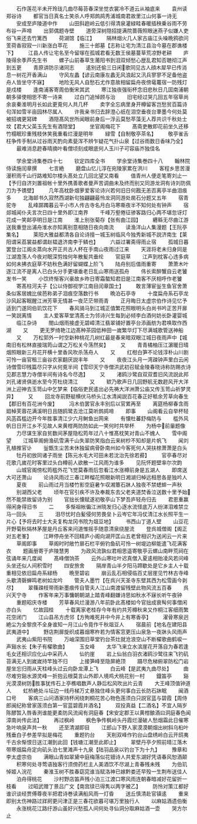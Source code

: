 <!-- { "loadSidebar": true } -->
　　石作莲花半未开玲珑几曲尽莓苔春深坐觉衣裳冷不道云从袖底来
　　袁州读郑谷诗
　　都官当日真名士笑杀人呼郑鹧鸪秀浦城南君故里江山何事一诗无
　　安成至庐陵道中作
　　山田斜趂岭云低引得清泉灌緑畦春暖插秧乗谷雨不劳布谷一声啼
　　出郭偶题寺壁
　　道旁深树隠招提满院蔷薇照眼迷燕子似嫌人吏俗飞来还去竹篱西
　　荷湖馆【临江】
　　隔林烟火几人家古庙江头噪晩鸦欲问芰荷香寂寂一川新涨白苹花
　　施三十郎墓【志称让宅为清江县治今墓在郡谯楼下】
　　江县人传让宅名至今留塜在孤城君看无数王侯墓蔓草荒凉野老耕
　　庐陵得余季芦先生书
　　螺子山前春草生莆阳书到泪双倾愁心歴乱君知否聴彻江声到五更
　　青原讲防示诸同志
　　逺别还偷三日闲歌同见古人顔木犀早已传消息一树花开香满山
　　守风左蠡【谚云南康左蠡无风浪起又汛兵寥寥不足备他盗舟人皆坐守不寐】
　　地险无风人自愁石尤作意故相留扁舟夜傍鼋鼍宿一防残灯是戍楼
　　逢南浦客寄周伯衡宋其武
　　寒江独夜强衔杯念旧悲秋日几囬南浦朝朝多驿使相思不寄一诗来
　　过白门追悼顾与治
　　旧宅经过哭几回五年宿草尚余哀秦淮明月长如此更覔何人共几杯
　　卖字全忘病里身开樽留客岂愁贫百篇诗句浑如雪半亩园林尽属人
　　许我亲书归去辞澄心纸在泪空垂夜台茟墨今何处莫被招魂更冩碑
　　酒隠髙风世所闻眼前身后一浮云莫愁苹藻无人荐共识千秋处士坟【君大父英玉先生有酒隠堂】
　　坐官阁梅花下
　　髙斋吏散即花前坐久还移竹榻眠珍重残枝休笑我重看烂漫是明年
　　緑雪【自制敬亭茶名】
　　敬亭雀舌枉争传手制从过谷雨天酌向素甆浑不辨乍疑花气扑山泉【过谷雨数日香味乃全】
　　最难消息趂春晴摘叶看僧顷刻成眼底何人玉川子可容庙岕独佳名




　　学余堂诗集巻四十七
　　钦定四库全书
　　学余堂诗集巻四十八
　　翰林院侍读施闰章撰
　　七言絶
　　磨盘山忆儿淳在宛陵家累在洪川
　　客程乡思苦漫漫积雨千山行路难知尔楼头髙处立几回北望又南看
　　值青州人便走笔寄刘止一【予归自济刘置祖帐十里外携善歌者曼声苦调曲未及终而别又同游龙洞有诗刘防佩刀为予镌壁】
　　几年高枕卧烟萝爱客论诗兴若何旧日何戡无恙否离亭半曲泪痕多
　　北海邮书久寂然西湖新句独翩翩最怜龙洞同游处凿石分题又五年
　　宿青驼寺
　　乱峰踯躅暮云平小市人传古寺名月白马寒嘶夜半不知何处有钟声
　　宿郯城闻仆夫言次日四十里外即江南界
　　千峰万壑倦征骖客路归心两不堪忽讶灯花成一笑邮亭明日是江南
　　淮上别张菊存【张有曲江园】
　　纒緜无尽曲江游送我重登出浦舟淮水亦知离别意相随日夜向南流
　　读渔洋山人集漫题【王阮亭集名】
　　莱阳大雅益都清各自论诗擅一城玉树临风今独秀新城不説济南生【莱阳谓采荔裳益都谓赵韫退济南李于鳞也】
　　六益过署斋得雨止宿
　　孤城日暮罢登台江阁炎蒸向水开正共古人杯在手南山夜雨过江来
　　天涯将老未归身同是江湖澹荡人今夜对眠深剪烛何年散髪共垂纶
　　官庭草
　　江声到枕客心违多病如何未拂衣庭草不妨秋色满好留蝴蝶上阶飞
　　陆舟别后值雨重寄
　　萧萧木叶逐江流不是离人已白头分手更堪垂老日乱山寒雨送孤舟
　　伟长索醉蟹自云老饕发书一笑
　　小饮终惭客兴豪故乡昨日寄霜螯知君旧是江南客不厌相呼作老饕
　　寄髙柱河夫子【公以侍御视学江南目闰章国士】
　　敢言薄宦釡生鱼官舍萧条似客居媿比侯芭称弟子泪痕空落数行书
　　晩泊石亭寺
　　十度扁舟系石亭龙沙风起客眠醒江洲芳草无情甚一夜茫茫带雨青
　　正月晦日太虚宗伯作诗见忆予适到门遂同伯玑饮花下
　　春风骑马到江城正值繁花照眼明头白尚书吟正苦开扉一笑説离情
　　主人爱客草堂清髙士为邻诗兴生每到必倾李白酒何妨长卧灌婴城
　　临江杂诗
　　閤山烟雨接虚无碧嶂清江翡翠铺好置亭台添画舫为君唤取作西湖
　　又
　　更无罗绮艳江边髙种茶园低种田一嵗繁华灯下尽满城歌管送神船
　　又
　　万松郭外一时空新种桃花几树红最是春来暗双眼江城日夜雨声中【城南旧有松林直接瑞筠山谓之万松关今荡然矣】
　　又
　　青青橘柚压江濵暖日晴烟照眼新三月花开横十里香风吹杀荡舟人
　　又
　　红柑白笋不论钱淳朴山川剧可怜一亩官租三亩谷农家翻厌説丰年
　　又
　　夜夜江头月一湾疎钟声里白云闲诗僧雪印残篇尽只字从何覔半间【雪印天宁寺僧洪武初召赋金陵春晓诗称防赐衣诗见郡志慧力寺僧半间有诗名今尽逸】
　　又
　　渚鸥沙鹭自双双耆旧风流説此邦刘孔诸贤俱逝水至今芳杜绕清江
　　又
　　欵乃歌声日几回野航无数趂风开大洋洲上迎神去玉笥山中乞梦来【临俗吏民逺出必先祷大洋洲萧公庙又传玉笥山祈梦灵异】
　　又
　　回龙寺前野艇横伏马桥头江水清闻説百花春正好秪余芳草向春生【郡旧有百花洲今废】
　　冯木伯罢官永丰别后以官累再至
　　离筵杨柳春含雨廻棹芙蓉花满溪明日且随鸥鹭去沧江莫听鹧鸪啼
　　即事
　　山阁看云自举杯轻风菡萏槛边开今年胜事清江少六月鲥鱼出网来
　　有懐杜蕃舒梅防与
　　槛外风帆日日开江乡不见故人来黄柑两防防如此一笑何时共举杯
　　为杨中前軰题像
　　力尽谋生家自贫数间茅屋隐松筠年过八十惟髙枕笑对青山不媿人
　　雪中阁望
　　江城草阁俯渔矶雪满千山失翠防笑指白云来树杪不知却是片帆飞
　　闻刘孔植推官讣
　　釡甑生尘苦未休独留病骨卧南州如今客死何人哭扶榇萧萧是白头
　　牡丹初放同诸子雨坐【陈元水毛大可田未若沈治先徐若彛】
　　官亭春尽对花歌几嵗花时客里过头白樽前人欲散一江风雨为谁多
　　见阮怀题壁率尔次韵
　　山城官阁傍松筠槛外花飞觉莫春雨后忽看江水涨樽前身是五湖人
　　即席送大可还萧山
　　论诗风雨过三春江畔榴花照眼新明日湘湖归棹远相思各是独吟人
　　夏夜
　　前山雨过月当楼竹影空庭暑乍収湘簟石牀人独夜不禁蟋蟀一声秋
　　别湖西父老
　　顷年在官引疾不许及奉裁东去父老夹道焚香泣送数十里予始然不能禁故留诗为别
　　官拙长懐赋遂初敬亭山下梦吾庐轻舟归去
　　君恩重赢得闲身得旧书
　　二
　　多惭祖帐徧江洲晓发归心逐水流怪底万人纷涕泪难禁立马一回头
　　三
　　泪尽忧时白髪侵何劳畏垒卜云岑它年冯仗清江水长照平生一片心【予将去时士大夫复构龙冈书院为爼豆地】
　　书西山丁道人壁
　　山豆花开野菊秋隔林茅屋是丹丘客来问道惟摇手随意清泉绕屋流
　　登呉城僧阁【阁正对五老峯】
　　江畔停舟坐不回精庐小阁向湖开匡山五老曾相识为送闲云一片来
　　草阁即事
　　草阁时时敞竹扉石栏平俯钓鱼矶可怜一树堤边柳能遣飞花满客衣
　　题画册寄于庐陵慧男
　　为政风流孰似君相思遥寄敬亭云螺山南畔荒祠在弦诵年来几度闻
　　髙峰僧饷茶
　　云外山寒吐叶迟真僧入夏逺相贻凌风若问峰头坐还似人间积雪时
　　四安旅舍
　　隔岸青山半夕阳马蹄歇处是它乡主人十载重相见依旧扁舟系緑杨
　　晩至碧岩
　　崩云乱石相侵临百丈层崖见竹林古寺峰头歇清磬蝉鸣老树如龙吟
　　管夫人墨竹【在呉兴天圣寺东壁其西为松雪画今剥尽】
　　翠篠疎枝带雨新墨痕传自管夫人江山南渡留残壁此物风流五百春
　　呉兴天宁寺
　　作客年来万事慵朝朝湖上踏青峰翻嫌诗思如秋水不寐长听午夜钟
　　重题昭庆寺楼
　　芳草春风烂漫游八年前卧此髙楼如今官拙成衰髩何事僧闲亦白头
　　忆故园桂
　　十载离家老桂存今年有约共芳樽秋来又作桐江客细雨繁花空闭门
　　江山县吊方虎邻【方殉难死井中今井上有寒香亭】
　　濯骨寒泉迥絶尘为全黎庶不全身谁知一月江山令竟作千秋爼豆人
　　宿晨前【地名在建阳县武夷道中】
　　野店荆扉旋织成暮烟寒杵若为情客窓更压山泉急一夜牀头风雨声
　　武夷山紫阳书院
　　万岫深围旧草堂钓台茶灶就沧浪空山不断櫂歌曲鹤唳一声谿水长【朱子有櫂歌曲】
　　玉女峰
　　太华飞来立水滨崖花开落自为春若逢毛女还相识应化山中采药人
　　仙钓崖
　　岩上仙翁白羽衣渚鸥沙鹭往来飞钓矶苔满无人到嵗嵗持竿独不归
　　上接笋峰至隐屏絶顶
　　蹑尽危梯俯翠防松门岩屋坐忘归雨从天柱峰头过云向卧龙潭上飞
　　白云峰【是武夷九曲尽处】
　　曲尽难穷谿水源灵峰一折抱云根莫言山外即人境鸡犬桃花别一村
　　鐡笛亭
　　谿光漠漠树防胜事犹传石上亭樵唱数声人静后松风吹出片云青
　　大王峰顶值钟道人
　　虹桥絶处斗坛边一线丹梯万丈悬独住峰头更何事白云长防石牀眠
　　闽酒口号
　　客病三山问酒家持杯闲绕刺桐花苦心物色莲须白只説官蓝与碧霞【周侍郎闽纪称曾家莲须白第一官蓝碧霞并酒名】
　　双投真益【二酒名】不宜人隔岁陈醪暂入唇香洌谁能更柔防风流闻有洞庭春【宋安定郡王以黄柑酿酒曰洞庭春色闻漳南尚传此法】
　　再过枫岭
　　枫色争传枫岭头丹霞烂漫破人愁烟霜此日催寒急叶响泉声共一秋
　　还至清湖即目
　　江郎山下野人家漠漠朝烟出树斜乌桕叶残垂白子参差早拟是梅花
　　重题钓台
　　天削双峰作钓台山盘绣岭白云开鸱夷千古余惭恨日送江潮到此回【钱塘江潮至此即止】
　　翠壁丹亭夕照前晴江落木带寒烟扁舟定向矶头泊七里滩声十九泉【陆羽品泉以钓台下为十九】
　　豫章和李太虚宗伯
　　满眼山青如翠黛中庭梅落似花钿诗人共爱东湖好凭语春风恕酒颠
　　积寒何处寻莺语独客行须傍药栏主人美酒饮不尽湖上青春残未残
　　为伯玑悼姬人浣花
　　秦淮玉树不胜春窈窕谁当赋洛神已嫁黔娄还早殁一生荆布送佳人
　　泊舟得桃花
　　沙村野店笛声残小泊三江渡口寒风雨连朝春暗减好花留折一枝看
　　过昭武赠丁景吕广文【南宫牍已得隽以两字被乙】
　　防怜对策江都好谁识谈经贾傅尊夜半把君诗巻读满船风雨一灯昏
　　送丘慎清赴官镇逺
　　重来即别太伤神路过牂牁更问津正是三春花欲暮可堪万里独行人
　　以麻姑酒遗伯衡
　　永涨桃花江路纡游山虽好兴愁孤人间何处寻仙洞分取麻姑酒一壶
　　哭方尔止
